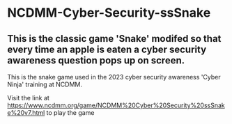 # NCDMM-Cyber-Security-ssSnake
## This is the classic game 'Snake' modifed so that every time an apple is eaten a cyber security awareness question pops up on screen.


This is the snake game used in the 2023 cyber security awareness 'Cyber Ninja' training at NCDMM.


Visit the link at https://www.ncdmm.org/game/NCDMM%20Cyber%20Security%20ssSnake%20v7.html to play the game
